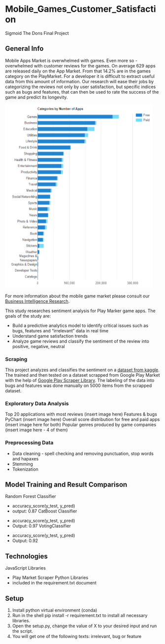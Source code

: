 # Mobile_Games_Customer_Satisfaction
Sigmoid The Dons Final Project
## General Info
Mobile Apps Market is overwhelmed with games. Even more so - overwhelmed with customer reviews for the games. On average 629 apps are released daily on the App Market. From that 14.2% are in the games category on the PlayMarket. For a developer it is difficult to extract useful data from this amount of information. Our research will ease their jobs by categorizing the reviews not only by user satisfaction, but specific indices such as bugs and features, that can then be used to rate the success of the game and predict its longevity.

![Market Statistics](images\\market_statistics.png)

For more information about the mobile game market please consult our [Business Intelligence Research](https://drive.google.com/drive/folders/1n2A04Z0OhfP9Vbb8u-E-JLzMkaqhPSTW?usp=sharing).

This study researches sentiment analysis for Play Marker game apps. The goals of the study are:
* Build a predictive analytics model to identify critical issues such as bugs, features and “irrelevant” data in real time
* Understand game satisfaction trends
* Analyze game reviews and classify the sentiment of the review into positive, negative, neutral

### Scraping
This project analyzes and classifies the sentiment on a [dataset from kaggle](https://www.kaggle.com/lava18/google-play-store-apps?select=googleplaystore_user_reviews.csv). 
The trained and then tested on a dataset scrapped from Google Play Market with the help of [Google Play Scraper Library](https://github.com/facundoolano/google-play-scraper#reviews).
The labeling of the data into bugs and features was done manually on 5000 items from the scrapped dataset.

### Exploratory Data Analysis
Top 20 applications with most reviews (insert image here)
Features & bugs PyChart (insert image here)
Overall score distribution for free and paid apps (insert image here for both)
Popular genres produced by game companies (insert image here - 4 of them)

### Preprocessing Data
 * Data cleaning - spell checking and removing punctuation, stop words and hapaxes
 * Stemming
 * Tokenization

## Model Training and Result Comparison
Random Forest Classifier
- accuracy_score(y_test, y_pred)
- output: 0.87
CatBoost Classifier
* accuracy_score(y_test, y_pred)
* Output: 0.97
VotingClassifier
- accuracy_score(y_test, y_pred)
- Output: 0.92

## Technologies
JavaScript Libraries 
* Play Market Scraper
Python Libraries 
* included in the requirement.txt document

## Setup
1. Install python virtual environment (conda)
2. Run in the shell pip install -r requirement.txt  to install all necessary libraries.
3. Open the setup.py, change the value of X to your desired input and run the script.
4. You will get one of the following texts: irrelevant, bug or feature
